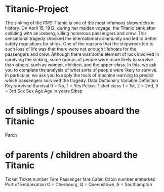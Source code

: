 # Titanic-Project
The sinking of the RMS Titanic is one of the most infamous shipwrecks in history. On April 15, 1912, during her maiden voyage, the Titanic sank after colliding with an iceberg, killing numerous passengers and crew. This sensational tragedy shocked the international community and led to better safety regulations for ships.
One of the reasons that the shipwreck led to such loss of life was that there were not enough lifeboats for the passengers and crew. Although there was some element of luck involved in surviving the sinking, some groups of people were more likely to survive than others, such as women, children, and the upper-class.
In this, we ask you to complete the analysis of what sorts of people were likely to survive. In particular, we ask you to apply the tools of machine learning to predict which passengers survived the tragedy.
Data Dictionary
Variable Definition Key
survived
Survival
0 = No, 1 = Yes
Pclass
Ticket class
1 = 1st, 2 = 2nd, 3 = 3rd
Sex
Sex
Age
Age in years
Sibsp
# of siblings / spouses aboard the Titanic
Parch
# of parents / children aboard the Titanic
Ticket
Ticket number
Fare
Passenger fare
Cabin
Cabin number
embarked
Port of Embarkation
C = Cherbourg, Q = Queenstown, S = Southampton
